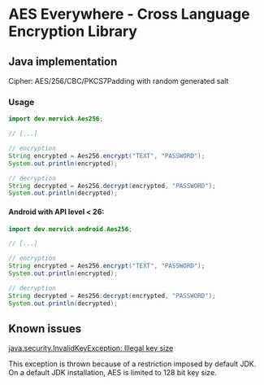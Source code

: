 # AES Everywhere - Cross Language Encryption Library

## Java implementation

Cipher: AES/256/CBC/PKCS7Padding with random generated salt

### Usage

```java
import dev.mervick.Aes256;

// [...]

// encryption
String encrypted = Aes256.encrypt("TEXT", "PASSWORD");
System.out.println(encrypted);

// decryption
String decrypted = Aes256.decrypt(encrypted, "PASSWORD");
System.out.println(decrypted);

```

#### Android with API level &lt; 26:

```java
import dev.mervick.android.Aes256;

// [...]

// encryption
String encrypted = Aes256.encrypt("TEXT", "PASSWORD");
System.out.println(encrypted);

// decryption
String decrypted = Aes256.decrypt(encrypted, "PASSWORD");
System.out.println(decrypted);
```

## Known issues

[java.security.InvalidKeyException: Illegal key size](https://github.com/mervick/aes-everywhere/issues/5)

This exception is thrown because of a restriction imposed by default JDK. On a default JDK installation, AES is limited to 128 bit key size.

